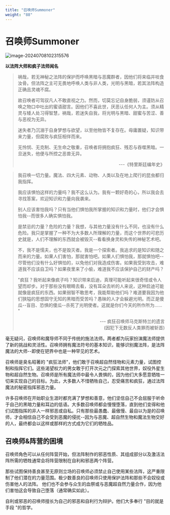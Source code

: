 ```yaml
---
title: "召唤师Summoner"
weight: "88"
---
```

# 召唤师Summoner

![image-20240708102315576](../assets/image-20240708102315576.webp)

**以法阵大师和疯子法师闻名**

> 祸哉，若无神秘之法阵的保护而呼唤黑暗与恶魔群者，因他们将来临并啖食汝骨。但法阵之主可无畏地呼唤人类与非人类，光明与黑暗，若其法阵构造正确且灵魂不腐。
>
> 故召唤者可驾驭凡人不敢直视之力。然而，切莫忘记自身脆弱，须谨防从召唤之物口中吐出的蜜语甜言。因他们不喜此世，厌恶认任何人为主。须从精灵与矮人处习得智慧，祸哉，若迷失自我，将光明与黑暗、甜蜜与苦涩、善与恶视为无异。
>
> 迷失者乃沉溺于自身梦想与欲望，以至他物皆不复存在。毋庸置疑，知识带来力量，但腐败与疯狂相伴而来。
>
> 无怜悯、无克制、无生命之敬重，召唤者将拥抱疯狂、残忍与吞噬黑暗。一旦迷失，他便与所控之恶兽无异。
>
> <p align=right>---《特里斯廷编年史》</p>

> 我召唤一切力量。魔法、四大元素、动物、人类以及在地上爬行的昆虫都归我指挥。
>
> 我应该惧怕这样的力量吗？我不这么认为。我有一颗好奇的心，所以我会去寻找答案，欢迎知识和力量向我袭来。
>
> 别人应该害怕我吗？只有当他们惧怕我所掌握的知识和力量时，他们才会惧怕我--而很多人确实惧怕我。
>
> 是禁忌的力量？危险的力量？我想，与其他力量没有什么不同，也没有什么危险。我只是掌握了一种不为大多数人所理解的力量，而这个世界的可悲历史就是，人们不理解的东西就会被毁灭--看看换身灵和失传的神秘艺术吧。
>
> 不，我不是懦夫，也不是毁灭者。我是一个探索者。我追求的是知识和随之而来的力量。如果人们害怕，那就害怕吧。如果人们惧怕我，那就惧怕吧--尽管他们没有什么好惧怕的，以免他们对我造成伤害。如果我受到攻击，难道我不应该自卫吗？如果夜里来了小偷，难道我不应该保护自己的财产吗？
>
> "疯狂？我听起来像疯子吗？知识带来启迪，真理可能听起来很奇怪或令人望而却步。对于那些没有眼睛去看，没有耳朵去听的人来说，这种启迪可能就像是疯狂的东西。如果弱智不敢思考，我能帮助他们吗？难道要我因为他们狭隘的思想固守无知的黑暗而受苦吗？愚昧的人才会躲避光明。而正是傻瓜--盲目、恐惧的傻瓜--杀死了光明使者。这就是你们今天的所作所为...... "
>
> <p align=right>--- 疯狂召唤师马克斯特兰的遗言<br>(因犯下无数反人类罪而被斩首)</p>

毫无疑问，召唤师和魔导师不同于传统的施法法师。两者都为玩家扮演魔法师提供了新的挑战和灵活性。召唤师拥有魔法符号的基本知识，能够识别魔法阵，是法阵魔法的大师--即使在钯界中也是一种罕见的艺术。

召唤师是臭名昭著的 "疯狂法师"，他们敢于召唤超自然怪物和元素力量，试图控制和指挥它们。这些渴望权力的男女敢于打开次元之门探索其他世界，奴役外星生物和超自然生物。召唤师是所有魔法师中最令人畏惧的，因为他们大多愿意牺牲一切来实现自己的目标。为此，大多数人不惜牺牲自己，忍受痛苦和疯狂，通过法阵魔法的秘密指挥邪恶力量。

许多召唤师在开始职业生涯时都充满了梦想和善意，他们坚信自己不会屈服于听命于自己的黑暗力量和耳边的低语。大多数召唤师都会慢慢堕落，直到他们变得和他们试图指挥的非人一样邪恶或自私。只有那些最愚蠢、最傲慢、最自以为是的召唤师，才会相信自己不会受到恶魔的侵扰--因为与恶魔、超自然生物和魔法生物交好的人，最终都会以这样或那样的方式成为它们的牺牲品。

## 召唤师&阵营的困境

召唤师角色可以从任何阵营开始，但法阵制作的邪恶性质、其组成部分以及激活法阵所需的牺牲通常会将阵营限制在自利和邪恶两个阵营。

那些试图保持善良甚至无原则立场的召唤师必须禁止自己使用某些法阵，这严重限制了他们潜在的力量范围。极少数善良的召唤师只使用保护法阵和那些不会奴役或伤害他人的法阵。
他们也不会参与众生的血祭或与恶魔超自然力量合作，因为他们害怕这会导致自己堕落（通常确实如此）。

自利或邪恶的召唤师擅长为自己的邪恶和自利行为辩护。他们大多奉行 "目的就是手段 "的哲学。